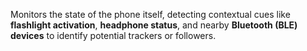 Monitors the state of the phone itself, detecting contextual cues like **flashlight activation**, **headphone status**, and nearby **Bluetooth (BLE) devices** to identify potential trackers or followers.